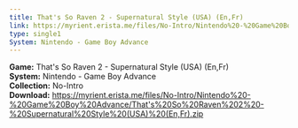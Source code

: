 ```yaml
---
title: That's So Raven 2 - Supernatural Style (USA) (En,Fr)
link: https://myrient.erista.me/files/No-Intro/Nintendo%20-%20Game%20Boy%20Advance/That's%20So%20Raven%202%20-%20Supernatural%20Style%20(USA)%20(En,Fr).zip
type: single1
System: Nintendo - Game Boy Advance
---
```

<b>Game:</b> That's So Raven 2 - Supernatural Style (USA) (En,Fr)<br>
<b>System:</b> Nintendo - Game Boy Advance<br>
<b>Collection:</b> No-Intro<br>
<b>Download:</b> https://myrient.erista.me/files/No-Intro/Nintendo%20-%20Game%20Boy%20Advance/That's%20So%20Raven%202%20-%20Supernatural%20Style%20(USA)%20(En,Fr).zip